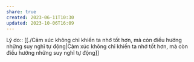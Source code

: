 ```yaml
---
share: true
created: 2023-06-11T10:30
updated: 2023-10-06T16:09
---
```

Lý do:: [[./Cảm xúc không chỉ khiến ta nhớ tốt hơn, mà còn điều hướng những suy nghĩ tự động|Cảm xúc không chỉ khiến ta nhớ tốt hơn, mà còn điều hướng những suy nghĩ tự động]]
